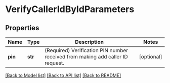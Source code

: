 # VerifyCallerIdByIdParameters

## Properties
Name | Type | Description | Notes
------------ | ------------- | ------------- | -------------
**pin** | **str** | (Required)  Verification PIN number received from making add caller ID request. | [optional] 

[[Back to Model list]](../README.md#documentation-for-models) [[Back to API list]](../README.md#documentation-for-api-endpoints) [[Back to README]](../README.md)


